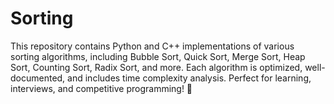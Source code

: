 # Sorting
This repository contains Python and C++ implementations of various sorting algorithms, including Bubble Sort, Quick Sort, Merge Sort, Heap Sort, Counting Sort, Radix Sort, and more. Each algorithm is optimized, well-documented, and includes time complexity analysis. Perfect for learning, interviews, and competitive programming! 🚀
